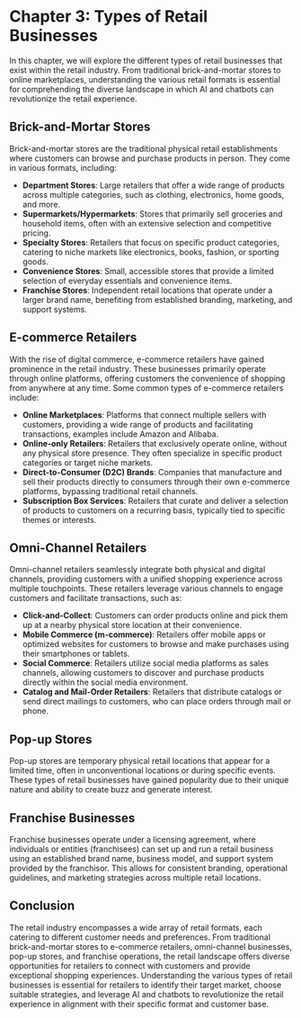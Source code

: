 Chapter 3: Types of Retail Businesses
=====================================

In this chapter, we will explore the different types of retail businesses that exist within the retail industry. From traditional brick-and-mortar stores to online marketplaces, understanding the various retail formats is essential for comprehending the diverse landscape in which AI and chatbots can revolutionize the retail experience.

Brick-and-Mortar Stores
-----------------------

Brick-and-mortar stores are the traditional physical retail establishments where customers can browse and purchase products in person. They come in various formats, including:

* **Department Stores**: Large retailers that offer a wide range of products across multiple categories, such as clothing, electronics, home goods, and more.
* **Supermarkets/Hypermarkets**: Stores that primarily sell groceries and household items, often with an extensive selection and competitive pricing.
* **Specialty Stores**: Retailers that focus on specific product categories, catering to niche markets like electronics, books, fashion, or sporting goods.
* **Convenience Stores**: Small, accessible stores that provide a limited selection of everyday essentials and convenience items.
* **Franchise Stores**: Independent retail locations that operate under a larger brand name, benefiting from established branding, marketing, and support systems.

E-commerce Retailers
--------------------

With the rise of digital commerce, e-commerce retailers have gained prominence in the retail industry. These businesses primarily operate through online platforms, offering customers the convenience of shopping from anywhere at any time. Some common types of e-commerce retailers include:

* **Online Marketplaces**: Platforms that connect multiple sellers with customers, providing a wide range of products and facilitating transactions, examples include Amazon and Alibaba.
* **Online-only Retailers**: Retailers that exclusively operate online, without any physical store presence. They often specialize in specific product categories or target niche markets.
* **Direct-to-Consumer (D2C) Brands**: Companies that manufacture and sell their products directly to consumers through their own e-commerce platforms, bypassing traditional retail channels.
* **Subscription Box Services**: Retailers that curate and deliver a selection of products to customers on a recurring basis, typically tied to specific themes or interests.

Omni-Channel Retailers
----------------------

Omni-channel retailers seamlessly integrate both physical and digital channels, providing customers with a unified shopping experience across multiple touchpoints. These retailers leverage various channels to engage customers and facilitate transactions, such as:

* **Click-and-Collect**: Customers can order products online and pick them up at a nearby physical store location at their convenience.
* **Mobile Commerce (m-commerce)**: Retailers offer mobile apps or optimized websites for customers to browse and make purchases using their smartphones or tablets.
* **Social Commerce**: Retailers utilize social media platforms as sales channels, allowing customers to discover and purchase products directly within the social media environment.
* **Catalog and Mail-Order Retailers**: Retailers that distribute catalogs or send direct mailings to customers, who can place orders through mail or phone.

Pop-up Stores
-------------

Pop-up stores are temporary physical retail locations that appear for a limited time, often in unconventional locations or during specific events. These types of retail businesses have gained popularity due to their unique nature and ability to create buzz and generate interest.

Franchise Businesses
--------------------

Franchise businesses operate under a licensing agreement, where individuals or entities (franchisees) can set up and run a retail business using an established brand name, business model, and support system provided by the franchisor. This allows for consistent branding, operational guidelines, and marketing strategies across multiple retail locations.

Conclusion
----------

The retail industry encompasses a wide array of retail formats, each catering to different customer needs and preferences. From traditional brick-and-mortar stores to e-commerce retailers, omni-channel businesses, pop-up stores, and franchise operations, the retail landscape offers diverse opportunities for retailers to connect with customers and provide exceptional shopping experiences. Understanding the various types of retail businesses is essential for retailers to identify their target market, choose suitable strategies, and leverage AI and chatbots to revolutionize the retail experience in alignment with their specific format and customer base.

